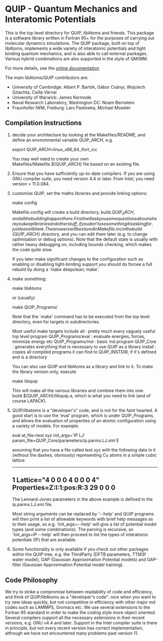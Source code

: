 # QUIP - Quantum Mechanics and Interatomic Potentials

This is the top level directory for QUIP, libAtoms and friends. This
package is a software library written in Fortran 95+ for the purposes
of carrying out molecular dynamics simulations. The QUIP package,
built on top of libAtoms, implements a wide variety of interatomic
potentials and tight binding quantum mechanics, and is also able to
call external packages. Various hybrid combinations are also supported
in the style of QM/MM.

For more details, see the [online documentation](|http://libatoms.github.io/QUIP)

The main libAtoms/QUIP contributors are:

 - University of Cambridge: Albert P. Bartók, Gábor Csányi, Wojciech Szlachta, Csilla Várnai
 - University of Warwick: James Kermode
 - Naval Research Laboratory, Washington DC: Noam Bernstein
- Fraunhofer IWM, Freiburg: Lars Pastewka, Michael Moseler

## Compilation Instructions

1) decide your architecture by looking at the Makefiles/README, and
   define an environmental variable QUIP_ARCH, e.g. 

   export QUIP_ARCH=linux_x86_64_ifort_icc

   You may well need to create your own
   Makefiles/Makefile.${QUIP_ARCH} file based on an existing file.

2) Ensure that you have sufficiently up-to-date compilers. If you are
   using GNU compiler suite, you need version 4.4 or later. From
   Intel, you need version > 11.0.084.

3) customise QUIP, set the maths libraries and provide linking options:

   make config

   Makefile.config will create a build directory, build.${QUIP_ARCH},
   and all the building happen there. First it will ask you some
   questions about where you keep libraries and other stuff, if you
   don't use something it is asking for, just leave it blank. The
   answers will be stored in Makefile.inc in the build.${QUIP_ARCH}
   directory, and you can edit them later (e.g. to change optimisation
   or debug options).  Note that the default state is usually with
   rather heavy debugging on, including bounds checking, which makes
   the code quite slow.

   If you later make significant changes to the configuration such as
   enabling or disabling tight-binding support you should do forcee a
   full rebuild by doing a 'make deepclean; make'.

4) make something:

   make libAtoms
 
   or (usually)

   make QUIP_Programs/<progname>

   Note that the `make' command has to be executed from the top level
   directory, even for targets in subdirectories.

   Most useful make targets include
    all : pretty much every vaguely useful top level program
    QUIP_Programs/eval : evaluate energies, forces, minimize energy etc
    QUIP_Programs/md : basic md program
    QUIP_Core : generates everything that is necessary to use QUIP as a library
    install : copies all compiled programs it can find to QUIP_INSTDIR,
      if it's defined and is a directory

   You can also use QUIP and libAtoms as a library and link to it. To
   make the library version only, execute

   make libquip

   This will make all the various libraries and combine them into one:
   build.${QUIP_ARCH}/libquip.a, which is what you need to link (and
   of course LAPACK).
 
5) QUIP/libatoms is a "developer's" code, and is not for the faint
   hearted. A good start is to use the 'eval' program, which is under
   QUIP_Programs, and allows the evaluation of properties of an atomic
   configuration using a variety of models. For example:

   eval at_file=test.xyz init_args='IP LJ' \
      param_file=QUIP_Core/parameters/ip.parms.LJ.xml E

   assuming that you have a file called test.xyz with the following
   data in it (without the dashes, obviously) representing Cu atoms in
   a simple cubic lattice:

   ----
   1
   Lattice="4 0 0 0 4 0 0 0 4" Properties=Z:I:1:pos:R:3
   29 0 0 0 
   ----

   The Lennard-Jones parameters in the above example is defined in the
   ip.parms.LJ.xml file. 

   Most string arguments can be replaced by '--help' and QUIP programs
   will  then print  a  list  of allowable  keywords  with brief  help
   messages as to their usage,  so e.g. 'init_args=--help' will give a
   list of potential model  types (and some combinations). The parsing
   is recursive,  so 'init_args=IP --help'  will then proceed  to list
   the types of interatomic potentials (IP) that are available.

6) Some functionality is only available if you check out other
   packages within the QUIP tree, e.g. the ThirdParty (DFTB
   parameters, TTM3f water model), GAP (Gaussian Approximation
   Potential models) and GAP-filler (Gaussian Approximation Potential
   model training).

## Code Philosophy

We try to strike a compromise between readability of code and
efficiency, and think of QUIP/libAtoms as a "developer's code": nice
when you want to try new ideas quickly, but not competitive in
efficiency with other major md codes such as LAMMPS, Gromacs etc. We
use several extensions to the Fortran 95 standard in order to make the
coding style more object oriented. Several compilers support all the
necessary extensions in their recent versions, e.g. GNU v4.4 and
later. Support in the Intel compiler suite is there in principle, but
not every recent version has correct implementation, although we have
not encountered many problems past version 11.
